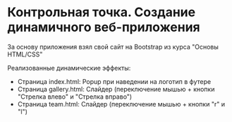 # Контрольная точка. Создание динамичного веб-приложения

За основу приложения взял свой сайт на Bootstrap из курса "Основы HTML/CSS"

Реализованные динамические эффекты:
- Страница index.html: Popup при наведении на логотип в футере
- Страница gallery.html: Слайдер (переключение мышью + кнопки "Стрелка влево" и "Стрелка вправо")
- Страница team.html: Слайдер (переключение мышью + кнопки "r" и "l")


